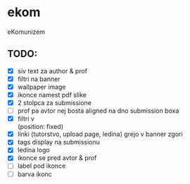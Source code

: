 # ekom
eKomunizem

## TODO:
 - [x] siv text za author & prof
 - [x] filtri na banner
 - [x] wallpaper image
 - [x] ikonce namest pdf slike
 - [x] 2 stolpca za submissione
 - [ ] prof pa avtor nej bosta aligned na dno submission boxa
 - [x] filtri v <aside> (position: fixed)
 - [x] linki (tutorstvo, upload page, ledina) grejo v banner zgori
 - [x] tags display na submissionu
 - [x] ledina logo
 - [x] ikonce se pred avtor & prof
 - [ ] label pod ikonce
 - [ ] barva ikonc
